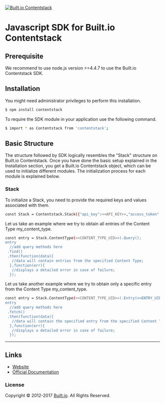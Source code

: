 [![Built.io Contentstack](https://contentstackdocs.built.io/static/images/logo.png)](https://www.built.io/products/contentstack/overview)
# Javascript SDK for Built.io Contentstack
## Prerequisite
We recommend to use node.js version >=4.4.7 to use the Built.io Contentstack SDK.
## Installation
You might need administrator privileges to perform this installation.
```bash
$ npm install contentstack
```
To require the SDK module in your application use the following command.
```bash
$ import * as Contentstack from 'contentstack';
```
## Basic Structure
The structure followed by SDK logically resembles the "Stack" structure on Built.io Contentstack. Once you have done the basic setup explained in the Installation section, you get a Built.io Contentstack object, which can be used to initialize different modules. The initialization process for each module is explained below.
### Stack
To initialize a Stack, you need to provide the required keys and values associated with them.
```bash
const Stack = Contentstack.Stack({"api_key":<<API_KEY>>,"access_token":<<ACCESS_TOKEN>>,"environment":<<ENVIRONMENT_NAME>>});
```
Let us take an example where we try to obtain all entries of the Content Type my_content_type.
```bash
const entry = Stack.ContentType(<<CONTENT_TYPE_UID>>).Query();
entry
  //add query methods here
 .find()
 .then(function(data){
   //data will contain entries from the specified Content Type;
  },function(err){
   //displays a detailed error in case of failure;
  });
```
Let us take another example where we try to obtain only a specific entry from the Content Type my_content_type.
```bash
const entry = Stack.ContentType(<<CONTENT_TYPE_UID>>).Entry(<<ENTRY_UID>>);
entry
  //add query methods here
 .fetch()
 .then(function(data){
   //data will contain the specified entry from the specified Content Type;
  },function(err){
   //displays a detailed error in case of failure;
  });
```
-----

## Links
 - [Website](https://www.built.io/products/contentstack/overview)
 - [Official Documentation](https://contentstackdocs.built.io/developer/javascript/quickstart)

### License
Copyright © 2012-2017 [Built.io](https://www.built.io/). All Rights Reserved.